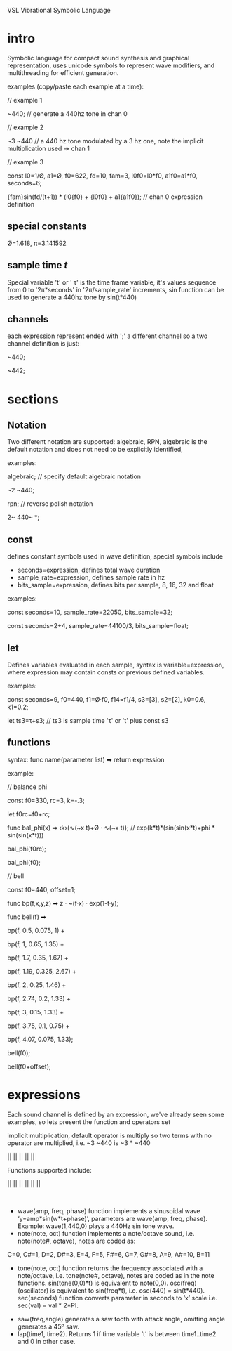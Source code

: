 VSL Vibrational Symbolic Language

intro
=====

Symbolic language for compact sound synthesis and graphical representation, uses unicode symbols to represent wave modifiers, and multithreading for efficient generation.

examples (copy/paste each example at a time):

// example 1

~440; // generate a 440hz tone in chan 0

// example 2

~3 ~440 // a 440 hz tone modulated by a 3 hz one, note the implicit multiplication used -&gt; chan 1

// example 3

const l0=1/Ø, a1=Ø, f0=622, fd=10, fam=3, l0f0=l0\*f0, a1f0=a1\*f0, seconds=6;

{fam}sin(fd/(t+1)) \* (l0{f0} + {l0f0} + a1{a1f0}); // chan 0 expression definition

special constants
-----------------

Ø=1.618, π=3.141592

sample time *t*
---------------

Special variable 't' or ' τ' is the time frame variable, it's values sequence from 0 to '2π\*seconds' in '2π/sample\_rate' increments, sin function can be used to generate a 440hz tone by sin(t\*440)

channels
--------

each expression represent ended with ';' a different channel so a two channel definition is just:

~440;

~442;

sections
========

Notation
--------

Two different notation are supported: algebraic, RPN, algebraic is the default notation and does not need to be explicitly identified,

examples:

algebraic; // specify default algebraic notation

~2 ~440;

rpn; // reverse polish notation

2~ 440~ \*;

const
-----

defines constant symbols used in wave definition, special symbols include

-   seconds=expression, defines total wave duration
-   sample\_rate=expression, defines sample rate in hz
-   bits\_sample=expression, defines bits per sample, 8, 16, 32 and float

examples:

const seconds=10, sample\_rate=22050, bits\_sample=32;

const seconds=2+4, sample\_rate=44100/3, bits\_sample=float;

let
---

Defines variables evaluated in each sample, syntax is variable=expression, where expression may contain consts or previous defined variables.

examples:

const seconds=9, f0=440, f1=Ø·f0, f14=f1/4, s3=\[3\], s2=\[2\], k0=0.6, k1=0.2;

let ts3=τ+s3; // ts3 is sample time 'τ' or 't' plus const s3

functions
---------

syntax: func name(parameter list) ➡ return expression

example:

// balance phi

const f0=330, rc=3, k=-.3;

let f0rc=f0+rc;

func bal\_phi(x) ➡ ‹k›(∿(~x t)+Ø · ∿(~x t)); // exp(k\*t)\*(sin(sin(x\*t)+phi \* sin(sin(x\*t)))

bal\_phi(f0rc);

bal\_phi(f0);

// bell

const f0=440, offset=1;

func bp(f,x,y,z) ➡ z · ~(f·x) · exp(1-t·y);

func bell(f) ➡

 bp(f, 0.5, 0.075, 1) +

 bp(f, 1, 0.65, 1.35) +

 bp(f, 1.7, 0.35, 1.67) +

 bp(f, 1.19, 0.325, 2.67) +

 bp(f, 2, 0.25, 1.46) +

 bp(f, 2.74, 0.2, 1.33) +

 bp(f, 3, 0.15, 1.33) +

 bp(f, 3.75, 0.1, 0.75) +

 bp(f, 4.07, 0.075, 1.33);

bell(f0);

bell(f0+offset);

expressions
===========

Each sound channel is defined by an expression, we've already seen some examples, so lets present the function and operators set

implicit multiplication, default operator is multiply so two terms with no operator are multiplied, i.e. ~3 ~440 is ~3 \* ~440

||
||
||
||
||

Functions supported include:

||
||
||
||
||
||

 

-   wave(amp, freq, phase) function implements a sinusoidal wave ‘y=amp\*sin(w\*t+phase)’, parameters are wave(amp, freq, phase). Example: wave(1,440,0) plays a 440Hz sin tone wave. 
-   note(note, oct) function implements a note/octave sound, i.e. note(note\#, octave), notes are coded as:

C=0, C\#=1, D=2, D\#=3, E=4, F=5, F\#=6, G=7, G\#=8, A=9, A\#=10, B=11 

-   tone(note, oct) function returns the frequency associated with a note/octave, i.e. tone(note\#, octave), notes are coded as in the note functions. sin(tone(0,0)\*t) is equivalent to note(0,0). osc(freq) (oscillator) is equivalent to sin(freq\*t), i.e. osc(440) = sin(t\*440).   sec(seconds) function converts parameter in seconds to ‘x’ scale i.e. sec(val) = val \* 2\*PI. 

<!-- -->

-   saw(freq,angle) generates a saw tooth with attack angle, omitting angle generates a 45º saw. 
-   lap(time1, time2). Returns 1 if time variable ‘t’ is between time1..time2 and 0 in other case.
